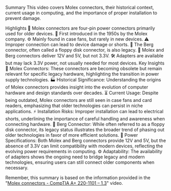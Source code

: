 Summary
This video covers Molex connectors, their historical context, current usage in computing, and the importance of proper installation to prevent damage.

Highlights
🔌 Molex connectors are four-pin power connectors primarily used for older devices.
📅 First introduced in the 1950s by the Molex company.
⚙️ Mainly found in case fans, but rarely in new devices.
⚠️ Improper connection can lead to device damage or shorts.
💾 The Berg connector, often called a floppy disk connector, is also legacy.
🔄 Molex and Berg connectors deliver 12V and 5V, but not 3.3V.
🛠️ Adapters are available but may lack 3.3V power, not usually needed for most devices.
Key Insights
🔋 Molex Connectors: These connectors are becoming obsolete but remain relevant for specific legacy hardware, highlighting the transition in power supply technologies.
🏭 Historical Significance: Understanding the origins of Molex connectors provides insight into the evolution of computer hardware and design standards over decades.
⏳ Current Usage: Despite being outdated, Molex connectors are still seen in case fans and card readers, emphasizing that older technologies can persist in niche applications.
⚡ Installation Risks: Improper installation can lead to electrical shorts, underlining the importance of careful handling and awareness when connecting hardware.
📼 Berg Connector: While often referred to as a floppy disk connector, its legacy status illustrates the broader trend of phasing out older technologies in favor of more efficient solutions.
🔌 Power Specifications: Both Molex and Berg connectors provide 12V and 5V, but the absence of 3.3V can limit compatibility with modern devices, reflecting the evolving power requirements in computing.
⚙️ Adaptability: The availability of adapters shows the ongoing need to bridge legacy and modern technologies, ensuring users can still connect older components when necessary.

Remember, this summary is based on the information provided in the "[Molex connectors  - CompTIA A+ 220-1101 – 1.3](https://www.youtube.com/watch?v=A8VJgCtuFXs&t=3s)" video.